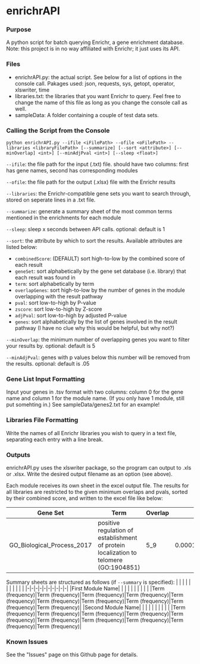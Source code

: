 # enrichrAPI
### Purpose
A python script for batch querying Enrichr, a gene enrichment database. Note: this project is in no way affiliated with Enrichr; it just uses its API.

### Files

- enrichrAPI.py: the actual script. See below for a list of options in the console call.
Pakages used: json, requests, sys, getopt, operator, xlswriter, time
- libraries.txt: the libraries that you want Enrichr to query.
Feel free to change the name of this file as long as you change the console call as well.
- sampleData: A folder containing a couple of test data sets.

### Calling the Script from the Console
`python enrichrAPI.py --ifile <iFilePath> --ofile <oFilePath> --libraries <libraryFilePath> [--summarize] [--sort <attribute>] [--minOverlap] <int>] [--minAdjPval <int>] [--sleep <float>]`

`--ifile`: the file path for the input (.txt) file. should have two columns: first has gene names, second has corresponding modules

`--ofile`: the file path for the output (.xlsx) file with the Enrichr results

`--libraries`: the Enrichr-compatible gene sets you want to search through, stored on seperate lines in a .txt file.

`--summarize`: generate a summary sheet of the most common terms mentioned in the enrichments for each module

`--sleep`: sleep x seconds between API calls. optional: default is 1

`--sort`: the attribute by which to sort the results. Available attributes are listed below:

- `combinedScore`: (DEFAULT) sort high-to-low by the combined score of each result
- `geneSet`: sort alphabetically by the gene set database (i.e. library) that each result was found in
- `term`: sort alphabetically by term
- `overlapGenes`: sort high-to-low by the number of genes in the module overlapping with the result pathway
- `pval`: sort low-to-high by P-value
- `zscore`: sort low-to-high by Z-score
- `adjPval`: sort low-to-high by adjusted P-value
- `genes`: sort alphabetically by the list of genes involved in the result pathway (I have no clue why this would be helpful, but why not?)

`--minOverlap`: the minimum number of overlapping genes you want to filter your results by. optional: default is 5

`--minAdjPval`: genes with p values below this number will be removed from the results. optional: default is .05

### Gene List Input Formatting
Input your genes in .tsv format with two columns: column 0 for the gene name and column 1 for the module name. (If you only have 1 module, still put somehting in.)
See sampleData/genes2.txt for an example!

### Libraries File Formatting
Write the names of all Enrichr libraries you wish to query in a text file, separating each entry with a line break.

### Outputs
enrichrAPI.py uses the xlswriter package, so the program can output to .xls or .xlsx. Write the desired output filename as an option (see above).

Each module receives its own sheet in the excel output file. The results for all libraries are restricted to the given minimum overlaps and pvals, sorted
by their combined score, and written to the excel file like below:

|Gene Set|Term|Overlap|Pval|Z Score|Adjusted Pval|Combined Score|Genes|
|--------|----|-------|----|-------|-------------|--------------|-----|
GO_Biological_Process_2017|positive regulation of establishment of protein localization to telomere (GO:1904851)|5_9|0.0001568284606509318113154449747526086866855621337890625|0.7731966399939594|0.01099106128395280386478294332164296065457165241241455078125|-3.4876371667942454|CCT6A;CCT2;TCP1;CCT8;CCT5

Summary sheets are structured as follows (if `--summary` is specified):
| | | | | | | | | | |
|-|-|-|-|-|-|-|-|-|-|
|First Module Name| | | | | | | | | |
|Term (frequency)|Term (frequency)|Term (frequency)|Term (frequency)|Term (frequency)|Term (frequency)|Term (frequency)|Term (frequency)|Term (frequency)|Term (frequency)|
|Second Module Name| | | | | | | | | |
|Term (frequency)|Term (frequency)|Term (frequency)|Term (frequency)|Term (frequency)|Term (frequency)|Term (frequency)|Term (frequency)|Term (frequency)|Term (frequency)|

### Known Issues
See the "Issues" page on this Github page for details.
